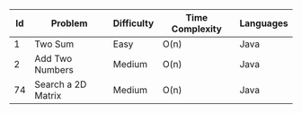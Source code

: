 Id|Problem|Difficulty|Time Complexity|Languages
---|---|---|---|--
1|Two Sum|Easy|O(n)|Java
2|Add Two Numbers|Medium|O(n)|Java
74|Search a 2D Matrix|Medium|O(n)|Java

